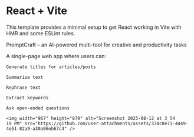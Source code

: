 # React + Vite

This template provides a minimal setup to get React working in Vite with HMR and some ESLint rules.

PromptCraft – an AI-powered multi-tool for creative and productivity tasks

A single-page web app where users can:

    Generate titles for articles/posts
    
    Summarize text
    
    Rephrase text
    
    Extract keywords

    Ask open-ended questions
    
    <img width="967" height="870" alt="Screenshot 2025-08-12 at 3 54 19 PM" src="https://github.com/user-attachments/assets/374c8e71-4449-4e51-82a9-a30a06eb67c4" />

    


